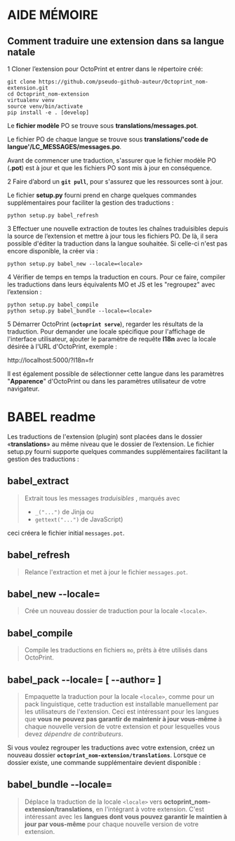 # AIDE MÉMOIRE

## Comment traduire une extension dans sa langue natale

1 Cloner l’extension pour OctoPrint et entrer dans le répertoire créé:

```
git clone https://github.com/pseudo-github-auteur/Octoprint_nom-extension.git
cd Octoprint_nom-extension
virtualenv venv
source venv/bin/activate
pip install -e . [develop]
```

Le **fichier modèle** PO se trouve sous **translations/messages.pot**.

Le fichier PO de chaque langue se trouve sous **translations/'code de langue'/LC_MESSAGES/messages.po**. 

Avant de commencer une traduction, s'assurer que le fichier modèle PO (**.pot**) est à jour et que les fichiers PO sont mis à jour en conséquence.

2 Faire d’abord un **`git pull`**, pour s'assurez que les ressources sont à jour. 

Le fichier **setup.py** fourni prend en charge quelques commandes supplémentaires pour faciliter la gestion des traductions :

`python setup.py babel_refresh`

3 Effectuer une nouvelle extraction de toutes les chaînes traduisibles depuis la source de l’extension et mettre à jour tous les fichiers PO. De là, il sera possible d'éditer la traduction dans la langue souhaitée. Si celle-ci n'est pas encore disponible, la créer via :

`python setup.py babel_new --locale=<locale>`

4 Vérifier de temps en temps la traduction en cours. Pour ce faire, compiler les traductions dans leurs équivalents MO et JS et les "regroupez" avec l’extension :

```
python setup.py babel_compile
python setup.py babel_bundle --locale=<locale>
```

5 Démarrer OctoPrint (**`octoprint serve`**), regarder les résultats de la traduction. Pour demander une locale spécifique pour l'affichage de l'interface utilisateur, ajouter le paramètre de requête **l18n** avec la locale désirée à l'URL d'OctoPrint, exemple :

http://localhost:5000/?l18n=fr

Il est également possible de sélectionner cette langue dans les paramètres "**Apparence**" d'OctoPrint ou dans les paramètres utilisateur de votre navigateur.

# BABEL readme

Les traductions de l'extension (plugin) sont placées dans le dossier «**translations**» au même niveau que le dossier de l’extension. Le fichier setup.py fourni supporte quelques commandes supplémentaires facilitant la gestion des traductions :

## babel_extract

> Extrait tous les messages *traduisibles* , marqués avec
> 
> - `_("...")` de Jinja ou
> -  `gettext("...")` de JavaScript)

ceci créera le fichier initial `messages.pot`.

## babel_refresh

> Relance l'extraction et met à jour le fichier `messages.pot`.

## babel_new --locale=<locale>

> Crée un nouveau dossier de traduction pour la locale `<locale>`.

## babel_compile

> Compile les traductions en fichiers `mo`, prêts à être utilisés dans OctoPrint.

## babel_pack --locale=<locale> [ --author=<author> ]

> Empaquette la traduction pour la locale `<locale>`, comme pour un pack linguistique, cette traduction est installable manuellement par les utilisateurs de l'extension. Ceci est intéressant pour les langues que **vous ne pouvez pas garantir de maintenir à jour vous-même** à chaque nouvelle version de votre extension et pour lesquelles vous devez *dépendre de contributeurs*.

Si vous voulez regrouper les traductions avec votre extension, créez un nouveau dossier **`octoprint_nom-extension/translations`**. Lorsque ce dossier existe, une commande supplémentaire devient disponible :

## babel_bundle --locale=<locale>

> Déplace la traduction de la locale `<locale>` vers **octoprint_nom-extension/translations**, en l'intégrant à votre extension. C'est intéressant avec les **langues dont vous pouvez garantir le maintien à jour par vous-même** pour chaque nouvelle version de votre extension.

